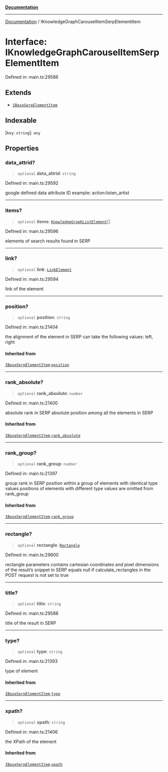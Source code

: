 [**Documentation**](../README.md)

***

[Documentation](../README.md) / IKnowledgeGraphCarouselItemSerpElementItem

# Interface: IKnowledgeGraphCarouselItemSerpElementItem

Defined in: main.ts:29586

## Extends

- [`IBaseSerpElementItem`](IBaseSerpElementItem.md)

## Indexable

\[`key`: `string`\]: `any`

## Properties

### data\_attrid?

> `optional` **data\_attrid**: `string`

Defined in: main.ts:29592

google defined data attribute ID
example:
action:listen_artist

***

### items?

> `optional` **items**: [`KnowledgeGraphListElement`](../classes/KnowledgeGraphListElement.md)[]

Defined in: main.ts:29596

elements of search results found in SERP

***

### link?

> `optional` **link**: [`LinkElement`](../classes/LinkElement.md)

Defined in: main.ts:29594

link of the element

***

### position?

> `optional` **position**: `string`

Defined in: main.ts:21404

the alignment of the element in SERP
can take the following values:
left, right

#### Inherited from

[`IBaseSerpElementItem`](IBaseSerpElementItem.md).[`position`](IBaseSerpElementItem.md#position)

***

### rank\_absolute?

> `optional` **rank\_absolute**: `number`

Defined in: main.ts:21400

absolute rank in SERP
absolute position among all the elements in SERP

#### Inherited from

[`IBaseSerpElementItem`](IBaseSerpElementItem.md).[`rank_absolute`](IBaseSerpElementItem.md#rank_absolute)

***

### rank\_group?

> `optional` **rank\_group**: `number`

Defined in: main.ts:21397

group rank in SERP
position within a group of elements with identical type values
positions of elements with different type values are omitted from rank_group

#### Inherited from

[`IBaseSerpElementItem`](IBaseSerpElementItem.md).[`rank_group`](IBaseSerpElementItem.md#rank_group)

***

### rectangle?

> `optional` **rectangle**: [`Rectangle`](../classes/Rectangle.md)

Defined in: main.ts:29600

rectangle parameters
contains cartesian coordinates and pixel dimensions of the result’s snippet in SERP
equals null if calculate_rectangles in the POST request is not set to true

***

### title?

> `optional` **title**: `string`

Defined in: main.ts:29588

title of the result in SERP

***

### type?

> `optional` **type**: `string`

Defined in: main.ts:21393

type of element

#### Inherited from

[`IBaseSerpElementItem`](IBaseSerpElementItem.md).[`type`](IBaseSerpElementItem.md#type)

***

### xpath?

> `optional` **xpath**: `string`

Defined in: main.ts:21406

the XPath of the element

#### Inherited from

[`IBaseSerpElementItem`](IBaseSerpElementItem.md).[`xpath`](IBaseSerpElementItem.md#xpath)
